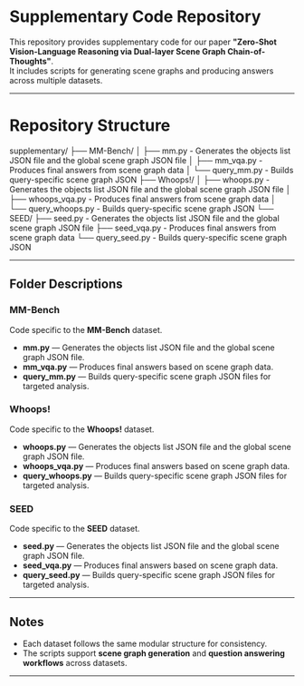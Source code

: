 # Supplementary Code Repository

This repository provides supplementary code for our paper **"Zero-Shot Vision-Language Reasoning via Dual-layer Scene Graph Chain-of-Thoughts"**.  
It includes scripts for generating scene graphs and producing answers across multiple datasets.

---

# Repository Structure

supplementary/
├── MM-Bench/
│   ├── mm.py           - Generates the objects list JSON file and the global scene graph JSON file
│   ├── mm_vqa.py       - Produces final answers from scene graph data
│   └── query_mm.py     - Builds query-specific scene graph JSON
├── Whoops!/
│   ├── whoops.py       - Generates the objects list JSON file and the global scene graph JSON file
│   ├── whoops_vqa.py   - Produces final answers from scene graph data
│   └── query_whoops.py - Builds query-specific scene graph JSON
└── SEED/
    ├── seed.py         - Generates the objects list JSON file and the global scene graph JSON file
    ├── seed_vqa.py     - Produces final answers from scene graph data
    └── query_seed.py   - Builds query-specific scene graph JSON



---

## Folder Descriptions

### **MM-Bench**
Code specific to the **MM-Bench** dataset.  
- **mm.py** — Generates the objects list JSON file and the global scene graph JSON file.  
- **mm_vqa.py** — Produces final answers based on scene graph data.  
- **query_mm.py** — Builds query-specific scene graph JSON files for targeted analysis.  

### **Whoops!**
Code specific to the **Whoops!** dataset.  
- **whoops.py** — Generates the objects list JSON file and the global scene graph JSON file.  
- **whoops_vqa.py** — Produces final answers based on scene graph data.  
- **query_whoops.py** — Builds query-specific scene graph JSON files for targeted analysis.  

### **SEED**
Code specific to the **SEED** dataset.  
- **seed.py** — Generates the objects list JSON file and the global scene graph JSON file.  
- **seed_vqa.py** — Produces final answers based on scene graph data.  
- **query_seed.py** — Builds query-specific scene graph JSON files for targeted analysis.  

---

## Notes
- Each dataset follows the same modular structure for consistency.  
- The scripts support **scene graph generation** and **question answering workflows** across datasets.  

---


